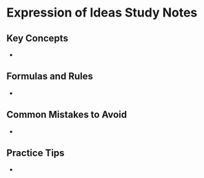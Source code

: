 # Expression of Ideas Study Notes

## Key Concepts

- 

## Formulas and Rules

- 

## Common Mistakes to Avoid

- 

## Practice Tips

- 

